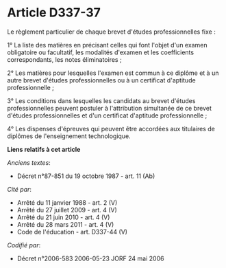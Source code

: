# Article D337-37

Le règlement particulier de chaque brevet d'études professionnelles fixe :

1° La liste des matières en précisant celles qui font l'objet d'un examen obligatoire ou facultatif, les modalités d'examen
et les coefficients correspondants, les notes éliminatoires ;

2° Les matières pour lesquelles l'examen est commun à ce diplôme et à un autre brevet d'études professionnelles ou à un
certificat d'aptitude professionnelle ;

3° Les conditions dans lesquelles les candidats au brevet d'études professionnelles peuvent postuler à l'attribution
simultanée de ce brevet d'études professionnelles et d'un certificat d'aptitude professionnelle ;

4° Les dispenses d'épreuves qui peuvent être accordées aux titulaires de diplômes de l'enseignement technologique.

**Liens relatifs à cet article**

_Anciens textes_:

  - Décret n°87-851 du 19 octobre 1987 - art. 11 (Ab)

_Cité par_:

  - Arrêté du 11 janvier 1988 - art. 2 (V)
  - Arrêté du 27 juillet 2009 - art. 4 (V)
  - Arrêté du 21 juin 2010 - art. 4 (V)
  - Arrêté du 28 mars 2011 - art. 4 (V)
  - Code de l'éducation - art. D337-44 (V)

_Codifié par_:

  - Décret n°2006-583 2006-05-23 JORF 24 mai 2006
